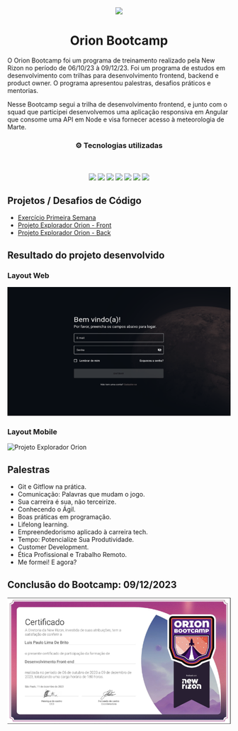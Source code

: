 <div align="center">
<img src="https://newrizon.global/wp-content/themes/hello-theme-child-master/img/selo-bootcamp.svg" width="175px"> 
</div>
<h1 align="center">Orion Bootcamp</h1>

O Orion Bootcamp foi um programa de treinamento realizado pela New Rizon no período de 06/10/23 à 09/12/23. Foi um programa de estudos em desenvolvimento com trilhas para desenvolvimento frontend, backend e product owner. O programa apresentou palestras, desafios práticos e mentorias. 

Nesse Bootcamp segui a trilha de desenvolvimento frontend, e junto com o squad que participei desenvolvemos uma aplicação responsiva em Angular que consome uma API em Node e visa fornecer acesso à meteorologia de Marte.

<h3 align="center">
⚙️ Tecnologias utilizadas

<p>&nbsp;</p>
<img src="https://img.shields.io/badge/angular-%23DD0031.svg?style=for-the-badge&logo=angular&logoColor=white">
<img src="https://img.shields.io/badge/html5-%23E34F26.svg?style=for-the-badge&logo=html5&logoColor=white"/>
<img src="https://img.shields.io/badge/css3-%231572B6.svg?style=for-the-badge&logo=css3&logoColor=white"/>
<img src="https://img.shields.io/badge/typescript-%231572B6.svg?style=for-the-badge&logo=typescript&logoColor=white"/>
<img src="https://img.shields.io/badge/javascript-%23323330.svg?style=for-the-badge&logo=javascript&logoColor=%23F7DF1E">
<img src="https://img.shields.io/badge/git-%23F05033.svg?style=for-the-badge&logo=git&logoColor=white"/>
<img src="https://img.shields.io/badge/docker-%231572B6.svg?style=for-the-badge&logo=docker&logoColor=white"/>
</h3>

## Projetos / Desafios de Código

- [Exercício Primeira Semana](https://github.com/luispaulobrito/Orion-Bootcamp/tree/develop/exercicios)
- [Projeto Explorador Orion - Front](https://github.com/luispaulobrito/orion-bootcamp-front-alpha-orionis)
- [Projeto Explorador Orion - Back](https://github.com/luispaulobrito/orion-bootcamp-back-alpha-orionis)

## Resultado do projeto desenvolvido

### Layout Web

![Projeto Explorador Orion](https://github.com/luispaulobrito/Orion-Bootcamp/blob/develop/assets/explorador-orion.gif)


### Layout Mobile

![Projeto Explorador Orion](https://github.com/luispaulobrito/Orion-Bootcamp/blob/develop/assets/explorador-orion-mobile.gif)

## Palestras

- Git e Gitflow na prática.
- Comunicação: Palavras que mudam o jogo.
- Sua carreira é sua, não terceirize.
- Conhecendo o Ágil.
- Boas práticas em programação.
- Lifelong learning.
- Empreendedorismo aplicado à carreira tech.
- Tempo: Potencialize Sua Produtividade.
- Customer Development.
- Ética Profissional e Trabalho Remoto.
- Me formei! E agora?

## Conclusão do Bootcamp: 09/12/2023
![Certificado de Conclusão](https://github.com/luispaulobrito/Orion-Bootcamp/blob/develop/assets/certificado.png)
